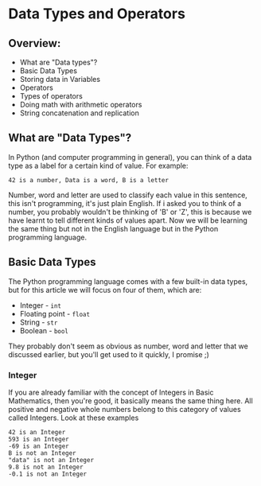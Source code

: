 # Data Types and Operators

## Overview:
* What are "Data types"?
* Basic Data Types
* Storing data in Variables
* Operators
* Types of operators
* Doing math with arithmetic operators
* String concatenation and replication

## What are "Data Types"?
In Python (and computer programming in general), you can think of a data type as a label for a certain kind of value.
For example:

`42 is a number, Data is a word, B is a letter`

Number, word and letter are used to classify each value in this sentence, this isn't programming, it's just plain English.
If i asked you to think of a number, you probably wouldn't be thinking of 'B' or 'Z', this is because we have learnt to tell different kinds of values apart. Now we will be learning the same thing but not in the English language but in the Python programming language.

## Basic Data Types
The Python programming language comes with a few built-in data types, but for this article we will focus on four of them, which are:

* Integer - `int`
* Floating point - `float`
* String - `str`
* Boolean - `bool`

They probably don't seem as obvious as number, word and letter that we discussed earlier, but you'll get used to it quickly, I promise ;)

### Integer
If you are already familiar with the concept of Integers in Basic Mathematics, then you're good, it basically means the same thing here. All positive and negative whole numbers belong to this category of values called Integers.
Look at these examples
```
42 is an Integer
593 is an Integer
-69 is an Integer
B is not an Integer
"data" is not an Integer
9.8 is not an Integer
-0.1 is not an Integer
```
<!--stackedit_data:
eyJoaXN0b3J5IjpbMTcxMjM1MTkwNV19
-->